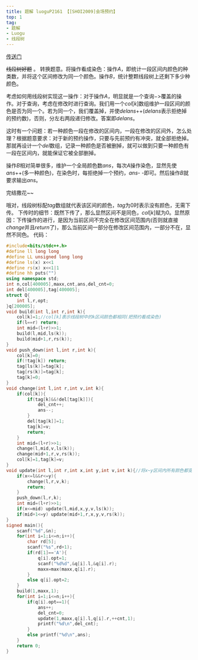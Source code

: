 ```yaml
---
title: 题解 luoguP2161 【[SHOI2009]会场预约】
top: 1
tag: 
- 题解
- Luogu
- 线段树
---
```

[传送门](https://www.luogu.org/problemnew/show/P2161)

~~线段树好题~~ 。
转换题意。将操作看成染色：操作$A$，即统计一段区间内颜色的种类数，并将这个区间修改为同一个颜色。操作$B$，统计整颗线段树上还剩下多少种颜色。

考虑如何用线段树实现这一操作：对于操作$A$，明显就是一个查询$->$覆盖的操作。对于查询，考虑在修改时进行查询。我们用一个$col[k]$数组维护一段区间的颜色是否为同一个。若为同一个，我们覆盖掉，并使$delans$++$(delans$表示拒绝掉的预约数$)$，否则，分左右两段递归修改。答案即$delans$。

这时有一个问题：若一种颜色一段在修改的区间内，一段在修改的区间外，怎么处理？根据题意要求：对于新的预约操作，只要与先前预约有冲突，就全部拒绝掉。那就再设计一个$del$数组，记录一种颜色是否被删掉，就可以做到只要一种颜色有一段在区间内，就能保证它被全部删掉。

操作$B$相对简单很多，维护一个全局颜色数$ans$，每次$A$操作染色，显然先使$ans$++$($多一种颜色$)$，在染色时，每拒绝掉一个预约，$ans$- -即可。然后操作$B$就要求输出$ans$。

完结撒花~~

哦对，线段树标配$tag$数组就代表该区间的颜色，$tag$为$0$时表示没有颜色，无需下传。
下传时的细节：既然下传了，那么显然区间不是同色，$col[k]$赋为$0$。显然原因：下传操作的进行，是因为当前区间不完全在修改区间范围内$($否则就直接$change$并且$return$了$)$，那么当前区间一部分在修改区间范围内，一部分不在，显然不同色。
代码：
```cpp
#include<bits/stdc++.h>
#define ll long long
#define LL unsigned long long
#define ls(x) x<<1
#define rs(x) x<<1|1
#define hh puts("")
using namespace std;
int n,col[400005],maxx,cnt,ans,del_cnt=0;
int del[400005],tag[400005];
struct Q{
    int l,r,opt;
}q[200005];
void build(int l,int r,int k){
    col[k]=1;//col[k]表示线段树中的k区间颜色都相同(把预约看成染色)
    if(l==r) return;
    int mid=(l+r)>>1;
    build(l,mid,ls(k));
    build(mid+1,r,rs(k));
}
void push_down(int l,int r,int k){
    col[k]=0;
    if(!tag[k]) return;
    tag[ls(k)]=tag[k];
    tag[rs(k)]=tag[k];
    tag[k]=0;
}
void change(int l,int r,int v,int k){
    if(col[k]){
        if(tag[k]&&!del[tag[k]]){            
            del_cnt++;
            ans--;            
        }
        del[tag[k]]=1;
        tag[k]=v;
        return;
    }
    int mid=(l+r)>>1;
    change(l,mid,v,ls(k));
    change(mid+1,r,v,rs(k));
    col[k]=1,tag[k]=v;
}
void update(int l,int r,int x,int y,int v,int k){//将x~y区间内所有颜色都变成v 
    if(x<=l&&r<=y){
        change(l,r,v,k);
        return;
    }
    push_down(l,r,k);
    int mid=(l+r)>>1;
    if(x<=mid) update(l,mid,x,y,v,ls(k));
    if(mid+1<=y) update(mid+1,r,x,y,v,rs(k));
}
signed main(){
    scanf("%d",&n);
    for(int i=1;i<=n;i++){
        char rd[5];
        scanf("%s",rd+1);
        if(rd[1]=='A'){
            q[i].opt=1;
            scanf("%d%d",&q[i].l,&q[i].r);
            maxx=max(maxx,q[i].r);
        }
        else q[i].opt=2;
    }
    build(1,maxx,1);
    for(int i=1;i<=n;i++){
        if(q[i].opt==1){
            ans++;
            del_cnt=0;
            update(1,maxx,q[i].l,q[i].r,++cnt,1);
            printf("%d\n",del_cnt);
        }
        else printf("%d\n",ans);
    }
    return 0;
}
```